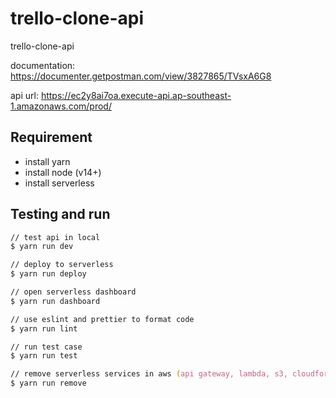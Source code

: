 # trello-clone-api

trello-clone-api

documentation: <https://documenter.getpostman.com/view/3827865/TVsxA6G8>

api url: <https://ec2y8ai7oa.execute-api.ap-southeast-1.amazonaws.com/prod/>

## Requirement

- install yarn
- install node (v14+)
- install serverless

## Testing and run

```zsh
// test api in local
$ yarn run dev

// deploy to serverless
$ yarn run deploy

// open serverless dashboard
$ yarn run dashboard

// use eslint and prettier to format code
$ yarn run lint

// run test case
$ yarn run test

// remove serverless services in aws (api gateway, lambda, s3, cloudformation)
$ yarn run remove
```
